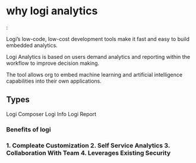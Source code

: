
<Doctype Html>
  <body>
  <h1>why logi analytics</h1> :
<p>Logi’s low-code, low-cost development tools make it fast and easy to build embedded analytics.</p>
<p>Logi Analytics is based on users demand analytics and reporting within the workflow to improve decision making.</p>
<p>The tool allows org to embed machine learning and artificial intelligence capabilities into their own applications.</p>

<h2>Types</h2>
Logi Composer
Logi Info
Logi Report

<h3>Benefits of logi<h3>
1. Compleate Customization
2. Self Service Analytics
3. Collaboration With Team
4. Leverages Existing Security
</body>
